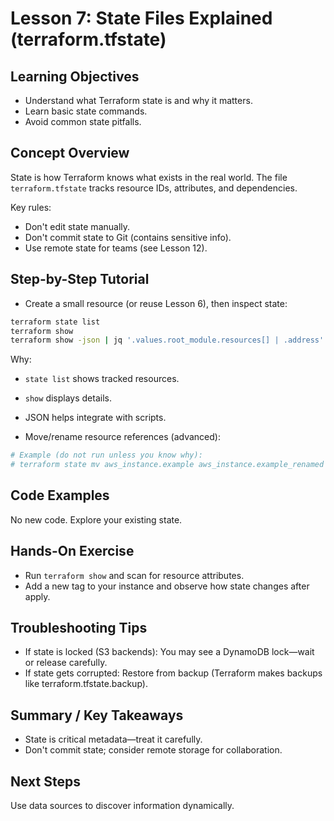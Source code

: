 # Lesson 7: State Files Explained (terraform.tfstate)

## Learning Objectives
- Understand what Terraform state is and why it matters.
- Learn basic state commands.
- Avoid common state pitfalls.

## Concept Overview
State is how Terraform knows what exists in the real world. The file `terraform.tfstate` tracks resource IDs, attributes, and dependencies.

Key rules:
- Don't edit state manually.
- Don't commit state to Git (contains sensitive info).
- Use remote state for teams (see Lesson 12).

## Step-by-Step Tutorial
- Create a small resource (or reuse Lesson 6), then inspect state:
```bash
terraform state list
terraform show
terraform show -json | jq '.values.root_module.resources[] | .address'
```
Why:
- `state list` shows tracked resources.
- `show` displays details.
- JSON helps integrate with scripts.

- Move/rename resource references (advanced):
```bash
# Example (do not run unless you know why):
# terraform state mv aws_instance.example aws_instance.example_renamed
```

## Code Examples
No new code. Explore your existing state.

## Hands-On Exercise
- Run `terraform show` and scan for resource attributes.
- Add a new tag to your instance and observe how state changes after apply.

## Troubleshooting Tips
- If state is locked (S3 backends): You may see a DynamoDB lock—wait or release carefully.
- If state gets corrupted: Restore from backup (Terraform makes backups like terraform.tfstate.backup).

## Summary / Key Takeaways
- State is critical metadata—treat it carefully.
- Don't commit state; consider remote storage for collaboration.

## Next Steps
Use data sources to discover information dynamically.